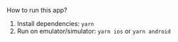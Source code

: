 How to run this app?

1. Install dependencies: `yarn`
2. Run on emulator/simulator: `yarn ios` or `yarn android`
